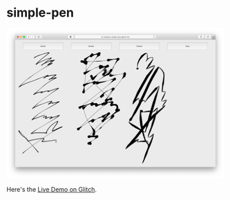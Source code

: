 # simple-pen

<img src="screenshot.png" alt="screenshot" width="1000"/>


Here's the [Live Demo on Glitch](https://cuinjune-simple-pen.glitch.me/).
